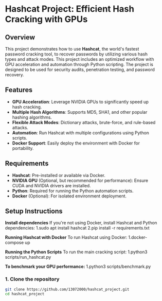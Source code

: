 # Hashcat Project: Efficient Hash Cracking with GPUs

## Overview

This project demonstrates how to use **Hashcat**, the world's fastest password cracking tool, to recover passwords by utilizing various hash types and attack modes. This project includes an optimized workflow with GPU acceleration and automation through Python scripting. The project is designed to be used for security audits, penetration testing, and password recovery.

## Features
- **GPU Acceleration**: Leverage NVIDIA GPUs to significantly speed up hash cracking.
- **Multiple Hash Algorithms**: Supports MD5, SHA1, and other popular hashing algorithms.
- **Flexible Attack Modes**: Dictionary attacks, brute-force, and rule-based attacks.
- **Automation**: Run Hashcat with multiple configurations using Python scripts.
- **Docker Support**: Easily deploy the environment with Docker for portability.

## Requirements

- **Hashcat**: Pre-installed or available via Docker.
- **NVIDIA GPU** (Optional, but recommended for performance): Ensure CUDA and NVIDIA drivers are installed.
- **Python**: Required for running the Python automation scripts.
- **Docker** (Optional): For isolated environment deployment.

## Setup Instructions
**Install dependencies**
If you're not using Docker, install Hashcat and Python dependencies:
1.sudo apt install hashcat
2.pip install -r requirements.txt

**Running Hashcat with Docker**
To run Hashcat using Docker:
1.docker-compose up

**Running the Python Scripts**
To run the main cracking script:
1.python3 scripts/run_hashcat.py

**To benchmark your GPU performance:**
1.python3 scripts/benchmark.py

### 1. Clone the repository

```bash
git clone https://github.com/13072000/hashcat_project.git
cd hashcat_project
